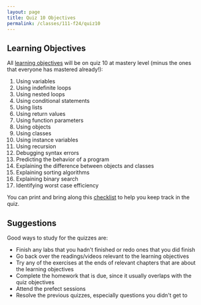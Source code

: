 ```yaml
---
layout: page
title: Quiz 10 Objectives
permalink: /classes/111-f24/quiz10
---
```


## Learning Objectives
All [learning objectives](quizzes-overview) will be on quiz 10 at mastery level (minus the ones that everyone has mastered already!):

1. Using variables
3. Using indefinite loops
4. Using nested loops
5. Using conditional statements
6. Using lists
8. Using return values
9. Using function parameters
11. Using objects
12. Using classes
13. Using instance variables
15. Using recursion
16. Debugging syntax errors
17. Predicting the behavior of a program
21. Explaining the difference between objects and classes
23. Explaining sorting algorithms
24. Explaining binary search
25. Identifying worst case efficiency

You can print and bring along this [checklist](https://docs.google.com/document/d/11isMvRNxjpLVLQ4Qyns_Nhlgu6QM_bqjIg9MipN5CFA/edit?usp=sharing) to help you keep track in the quiz.

## Suggestions
Good ways to study for the quizzes are:
* Finish any labs that you hadn't finished or redo ones that you did finish
* Go back over the readings/videos relevant to the learning objectives
* Try any of the exercises at the ends of relevant chapters that are about the learning objectives
* Complete the homework that is due, since it usually overlaps with the quiz objectives
* Attend the prefect sessions
* Resolve the previous quizzes, especially questions you didn't get to